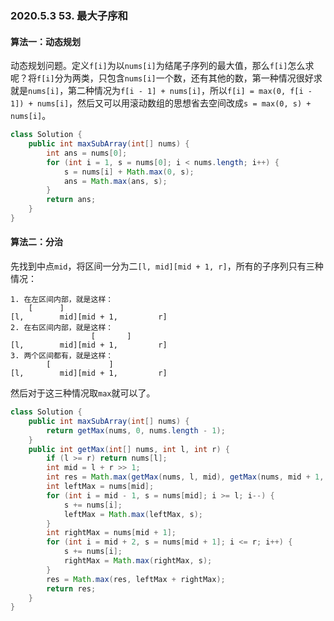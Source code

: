 ### 2020.5.3 53. 最大子序和

#### 算法一：动态规划

动态规划问题。定义`f[i]`为以`nums[i]`为结尾子序列的最大值，那么`f[i]`怎么求呢？将`f[i]`分为两类，只包含`nums[i]`一个数，还有其他的数，第一种情况很好求就是`nums[i]`，第二种情况为`f[i - 1] + nums[i]`，所以`f[i] = max(0, f[i - 1]) + nums[i]`，然后又可以用滚动数组的思想省去空间改成`s = max(0, s) + nums[i]`。

```java
class Solution {
    public int maxSubArray(int[] nums) {
        int ans = nums[0];
        for (int i = 1, s = nums[0]; i < nums.length; i++) {
            s = nums[i] + Math.max(0, s);
            ans = Math.max(ans, s);
        }
        return ans;
    }
}
```

#### 算法二：分治

先找到中点`mid`，将区间一分为二`[l, mid][mid + 1, r]`，所有的子序列只有三种情况：

```
1. 在左区间内部，就是这样：
    [      ]  
[l,        mid][mid + 1,         r] 
2. 在右区间内部，就是这样：
                  [       ]          
[l,        mid][mid + 1,         r]  
3. 两个区间都有，就是这样：
        [             ]               
[l,        mid][mid + 1,         r]   
```

然后对于这三种情况取`max`就可以了。

```java
class Solution {
    public int maxSubArray(int[] nums) {
        return getMax(nums, 0, nums.length - 1);
    }
    public int getMax(int[] nums, int l, int r) {
        if (l >= r) return nums[l];
        int mid = l + r >> 1;
        int res = Math.max(getMax(nums, l, mid), getMax(nums, mid + 1, r));
        int leftMax = nums[mid];
        for (int i = mid - 1, s = nums[mid]; i >= l; i--) {
            s += nums[i];
            leftMax = Math.max(leftMax, s);
        }
        int rightMax = nums[mid + 1];
        for (int i = mid + 2, s = nums[mid + 1]; i <= r; i++) {
            s += nums[i];
            rightMax = Math.max(rightMax, s);
        }
        res = Math.max(res, leftMax + rightMax);
        return res;
    } 
}
```